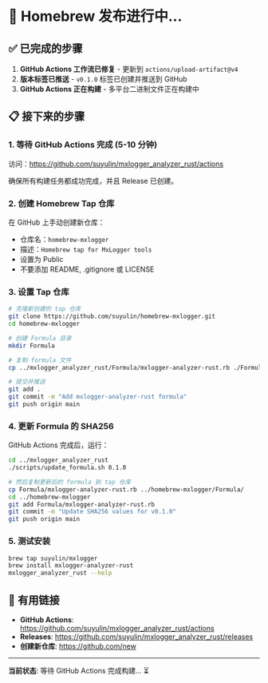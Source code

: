 # 🚀 Homebrew 发布进行中...

## ✅ 已完成的步骤

1. **GitHub Actions 工作流已修复** - 更新到 `actions/upload-artifact@v4`
2. **版本标签已推送** - `v0.1.0` 标签已创建并推送到 GitHub
3. **GitHub Actions 正在构建** - 多平台二进制文件正在构建中

## 📋 接下来的步骤

### 1. 等待 GitHub Actions 完成 (5-10 分钟)

访问：https://github.com/suyulin/mxlogger_analyzer_rust/actions

确保所有构建任务都成功完成，并且 Release 已创建。

### 2. 创建 Homebrew Tap 仓库

在 GitHub 上手动创建新仓库：
- 仓库名：`homebrew-mxlogger`
- 描述：`Homebrew tap for MxLogger tools`
- 设置为 Public
- 不要添加 README, .gitignore 或 LICENSE

### 3. 设置 Tap 仓库

```bash
# 克隆新创建的 tap 仓库
git clone https://github.com/suyulin/homebrew-mxlogger.git
cd homebrew-mxlogger

# 创建 Formula 目录
mkdir Formula

# 复制 formula 文件
cp ../mxlogger_analyzer_rust/Formula/mxlogger-analyzer-rust.rb ./Formula/

# 提交并推送
git add .
git commit -m "Add mxlogger-analyzer-rust formula"
git push origin main
```

### 4. 更新 Formula 的 SHA256

GitHub Actions 完成后，运行：

```bash
cd ../mxlogger_analyzer_rust
./scripts/update_formula.sh 0.1.0

# 然后复制更新后的 formula 到 tap 仓库
cp Formula/mxlogger-analyzer-rust.rb ../homebrew-mxlogger/Formula/
cd ../homebrew-mxlogger
git add Formula/mxlogger-analyzer-rust.rb
git commit -m "Update SHA256 values for v0.1.0"
git push origin main
```

### 5. 测试安装

```bash
brew tap suyulin/mxlogger
brew install mxlogger-analyzer-rust
mxlogger_analyzer_rust --help
```

## 🔗 有用链接

- **GitHub Actions**: https://github.com/suyulin/mxlogger_analyzer_rust/actions
- **Releases**: https://github.com/suyulin/mxlogger_analyzer_rust/releases
- **创建新仓库**: https://github.com/new

---

**当前状态**: 等待 GitHub Actions 完成构建... ⏳
